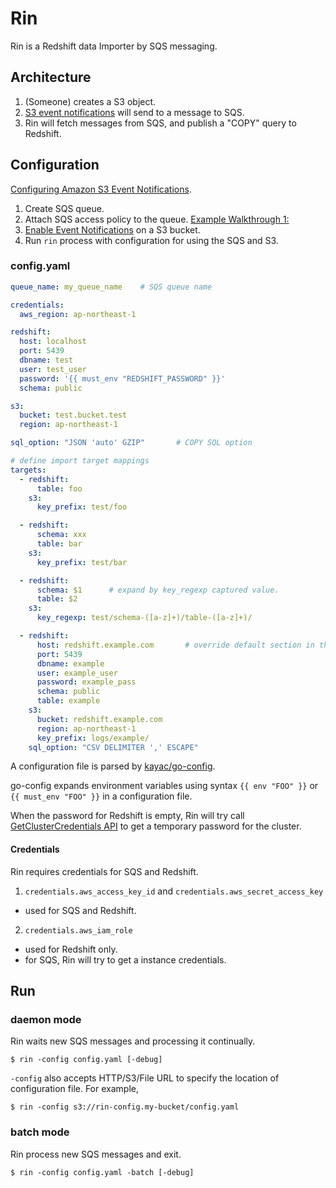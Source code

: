 # Rin

Rin is a Redshift data Importer by SQS messaging.

## Architecture

1. (Someone) creates a S3 object.
2. [S3 event notifications](https://docs.aws.amazon.com/AmazonS3/latest/dev/NotificationHowTo.html) will send to a message to SQS.
3. Rin will fetch messages from SQS, and publish a "COPY" query to Redshift.

## Configuration

[Configuring Amazon S3 Event Notifications](https://docs.aws.amazon.com/AmazonS3/latest/dev/NotificationHowTo.html).

1. Create SQS queue.
2. Attach SQS access policy to the queue. [Example Walkthrough 1:](https://docs.aws.amazon.com/AmazonS3/latest/dev/ways-to-add-notification-config-to-bucket.html)
3. [Enable Event Notifications](http://docs.aws.amazon.com/AmazonS3/latest/UG/SettingBucketNotifications.html) on a S3 bucket.
4. Run `rin` process with configuration for using the SQS and S3.

### config.yaml

```yaml
queue_name: my_queue_name    # SQS queue name

credentials:
  aws_region: ap-northeast-1

redshift:
  host: localhost
  port: 5439
  dbname: test
  user: test_user
  password: '{{ must_env "REDSHIFT_PASSWORD" }}'
  schema: public

s3:
  bucket: test.bucket.test
  region: ap-northeast-1

sql_option: "JSON 'auto' GZIP"       # COPY SQL option

# define import target mappings
targets:
  - redshift:
      table: foo
    s3:
      key_prefix: test/foo

  - redshift:
      schema: xxx
      table: bar
    s3:
      key_prefix: test/bar

  - redshift:
      schema: $1      # expand by key_regexp captured value.
      table: $2
    s3:
      key_regexp: test/schema-([a-z]+)/table-([a-z]+)/

  - redshift:
      host: redshift.example.com       # override default section in this target
      port: 5439
      dbname: example
      user: example_user
      password: example_pass
      schema: public
      table: example
    s3:
      bucket: redshift.example.com
      region: ap-northeast-1
      key_prefix: logs/example/
    sql_option: "CSV DELIMITER ',' ESCAPE"
```

A configuration file is parsed by [kayac/go-config](https://github.com/kayac/go-config).

go-config expands environment variables using syntax `{{ env "FOO" }}` or `{{ must_env "FOO" }}` in a configuration file.

When the password for Redshift is empty, Rin will try call [GetClusterCredentials API](https://docs.aws.amazon.com/redshift/latest/APIReference/API_GetClusterCredentials.html) to get a temporary password for the cluster.

#### Credentials

Rin requires credentials for SQS and Redshift.

1. `credentials.aws_access_key_id` and `credentials.aws_secret_access_key`
  - used for SQS and Redshift.
2. `credentials.aws_iam_role`
  - used for Redshift only.
  - for SQS, Rin will try to get a instance credentials.

## Run

### daemon mode

Rin waits new SQS messages and processing it continually.

```
$ rin -config config.yaml [-debug]
```

`-config` also accepts HTTP/S3/File URL to specify the location of configuration file.
For example,

```
$ rin -config s3://rin-config.my-bucket/config.yaml
```

### batch mode

Rin process new SQS messages and exit.

```
$ rin -config config.yaml -batch [-debug]
```
